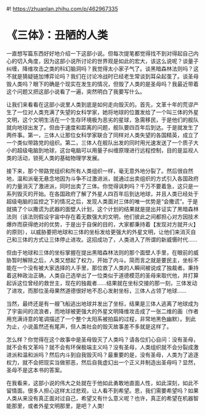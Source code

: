 #! https://zhuanlan.zhihu.com/p/462967335

# 《三体》：丑陋的人类

一直想写篇东西好好地介绍一下这部小说。但每次提笔都觉得找不到对得起自己内心的切入角度，因为这部小说所讨论的世界观是如此的宏大，该这么说呢？谈量子纠缠，降维攻击之类的科幻脑洞吗？我觉得太小家子气了。谈黑暗森林法则吗？这不就是猜疑链加博弈论吗？我们在讨论冷战时已经老生常谈到耳朵起茧了。谈圣母毁人类吗？眼下的确是个现实在发生的情况，但毁了人类的是圣母吗？我最近带着这个问题又把这部小说看了一遍，突然明白了我要写什么。

让我们来看看在这部小说里人类到底是如何走向毁灭的。首先，文革十年的荒谬产生了一位对人类充满了失望的女科学家，她将地球的位置发给了一个叫三体的外星文明，这个文明生活在一个生存环境极为恶劣的星球，急需移民，于是他们的舰队就向地球出发了。但由于速度和距离的问题，舰队要四百年后到达。于是就发生了两件事。第一，三体人让那位女科学家联合了同样对人类失望的各国精英，成立了一个类似带路党的组织。第二，三体人在舰队出发的同时用光速发送了一个质子大小的超级电脑到地球，这台电脑可以用量子纠缠原理进行远程控制，目的是监视人类的活动，锁死人类的基础物理学发展。

接下来，那个带路党组织和所有人类组织一样，毫无意外地分裂了。然后很自然地，温和派毫无悬念地因为斗争不过激进派，就通过出卖组织的方式引入各国政府的力量消灭了激进派，同时出卖了三体。你觉得讽刺吗？千万不要着急，这只是一系列毁灭的开始。在各国政府了解了外星人四百年后到达地球，并且人类已经处于超级电脑的监控之下的情况之后，发现人类面对三体的唯一优势是“会撒谎”。于是就搞了个以撒谎为武器的面壁人计划，这个计划的结果就是提出并证实了黑暗森林法则（该法则假设宇宙中存在着无数强大的文明，他们彼此之间都担心对方因技术爆炸而获得绝对的优势，于是出于自保的目的，大家都秉持着【发现对方就开火】的原则），以威胁要把地球和三体的坐标发给更强大的外星文明，让他们来消灭自己和三体的方式让三体停止进攻。这招成功了，人类进入了所谓的新威慑时代……

但由于地球和三体的坐标掌握在提出黑暗森林法则的那个面壁人手里，在眼前的威胁暂时解除之后，人类又想起了权力，开始了内斗。简而言之就是要民主，坐标不能在一个没有被大家选择的人手里，那位救了人类的人瞬间被说成了独裁者。秉持着这种政治正确，人类自己选举出了一位类似于道德模范的圣母来取代他，并打算起诉这位曾经的救世主，现在的独裁者……结果就在坐标交接的那一刻，三体发动了进攻，而那位圣母果然道德很好地不忍心发射坐标，三体人占领了地球……

当然，最终还是有一艘飞船逃出地球并发出了坐标，结果是三体人逃离了地球成为了宇宙间的流浪者，而地球被更强大的外星文明降维攻击成了一张二维的画（作者用充满诗意的笔调描述了一个整个太阳系被拍扁的过程，非常地黑色幽默）。到此为止，小说虽然还有尾声，但人类社会的毁灭故事差不多就是这样了。

怎么样？你觉得在这个故事中是圣母毁灭了人类吗？请各位扪心自问：没有圣母，就不会有文革吗？就不会有环保极端主义吗？没有圣母，人类组织就不会分裂成激进派和温和派吗？然后内斗到自我毁灭吗？最重要的是，没有圣母，人类为了追逐权力，就不会把现实当做邪恶，然后自我虚幻出一个正义并制造出圣母吗？显然，圣母不是这本书的答案。

在我看来，这部小说的伟大之处就在于他如此勇敢地直面人性，如此深刻，如此不留情面。很多人担心这样太过悲观，让人看不到希望。恩，我们需要希望吗？如果人类从来没有真正面对过自己，希望又有什么意义呢？也许，真正的希望在机器智能那里，或者外星文明那里，是吧？人类!